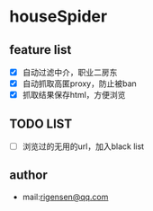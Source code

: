 # houseSpider
## feature list
- [x] 自动过滤中介，职业二房东
- [x] 自动抓取高匿proxy，防止被ban
- [x] 抓取结果保存html，方便浏览

## TODO LIST
- [ ] 浏览过的无用的url，加入black list

## author
- mail:rigensen@qq.com



